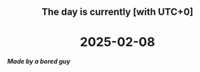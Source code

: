<h2 align=center>The day is currently [with UTC+0]</h2>
<h1 align=center><!--TIME BEGIN-->2025-02-08<!--TIME END--></h1>
<h5>Made by a bored guy</h5>
